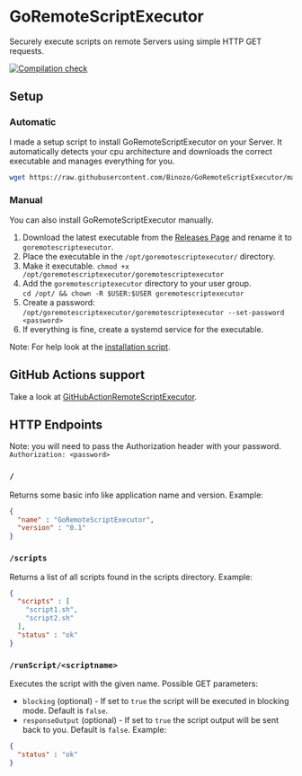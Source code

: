 # GoRemoteScriptExecutor
Securely execute scripts on remote Servers using simple HTTP GET requests.

[![Compilation check](https://github.com/Binozo/GoRemoteScriptExecutor/actions/workflows/compile-check.yaml/badge.svg)](https://github.com/Binozo/GoRemoteScriptExecutor/actions/workflows/compile-check.yaml)
## Setup
### Automatic
I made a setup script to install GoRemoteScriptExecutor on your Server. It automatically detects your cpu architecture and downloads the correct executable and manages everything for you.

```bash
wget https://raw.githubusercontent.com/Binozo/GoRemoteScriptExecutor/master/install.sh -O install.sh && chmod +x install.sh && sudo ./install.sh
```
### Manual
You can also install GoRemoteScriptExecutor manually.
1. Download the latest executable from the [Releases Page](https://github.com/Binozo/GoRemoteScriptExecutor/releases) and rename it to `goremotescriptexecutor`.
2. Place the executable in the `/opt/goremotescriptexecutor/` directory.
3. Make it executable. `chmod +x /opt/goremotescriptexecutor/goremotescriptexecutor`
4. Add the `goremotescriptexecutor` directory to your user group. \
    `cd /opt/ && chown -R $USER:$USER goremotescriptexecutor`
5. Create a password: `/opt/goremotescriptexecutor/goremotescriptexecutor --set-password <password>`
6. If everything is fine, create a systemd service for the executable.

Note: For help look at the [installation script](https://github.com/Binozo/GoRemoteScriptExecutor/blob/master/install.sh).

## GitHub Actions support
Take a look at [GitHubActionRemoteScriptExecutor](https://github.com/Binozo/GitHubActionRemoteScriptExecutor).

## HTTP Endpoints
Note: you will need to pass the Authorization header with your password.
```Authorization: <password>```
### `/`
Returns some basic info like application name and version.
Example:
```json
{ 
  "name" : "GoRemoteScriptExecutor",
  "version" : "0.1"
}
```

### `/scripts`
Returns a list of all scripts found in the scripts directory.
Example:
```json
{
  "scripts" : [
    "script1.sh",
    "script2.sh"
  ],
  "status" : "ok"
}
```

### `/runScript/<scriptname>`
Executes the script with the given name.
Possible GET parameters:
- `blocking` (optional) - If set to `true` the script will be executed in blocking mode. Default is `false`.
- `responseOutput` (optional) - If set to `true` the script output will be sent back to you. Default is `false`.
Example:
```json
{
  "status" : "ok"
}
```